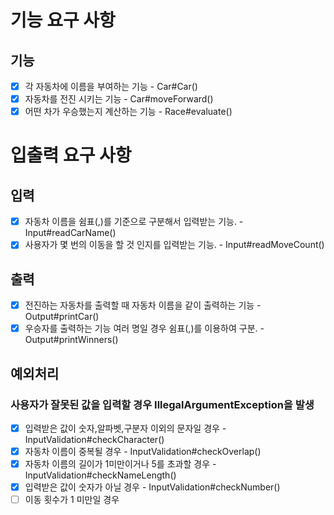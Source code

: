 # 기능 요구 사항

## 기능
- [x] 각 자동차에 이름을 부여하는 기능 - Car#Car()
- [x] 자동차를 전진 시키는 기능 - Car#moveForward()
- [x] 어떤 차가 우승했는지 계산하는 기능 - Race#evaluate()

# 입출력 요구 사항

## 입력
- [x] 자동차 이름을 쉼표(,)를 기준으로 구분해서 입력받는 기능. - Input#readCarName()
- [x] 사용자가 몇 번의 이동을 할 것 인지를 입력받는 기능. - Input#readMoveCount()

## 출력
- [x] 전진하는 자동차를 출력할 때 자동차 이름을 같이 출력하는 기능 - Output#printCar()
- [x] 우승자를 출력하는 기능 여러 명일 경우 쉼표(,)를 이용하여 구분. - Output#printWinners()

## 예외처리

### 사용자가 잘못된 값을 입력할 경우 IllegalArgumentException을 발생
- [x] 입력받은 값이 숫자,알파벳,구분자 이외의 문자일 경우 - InputValidation#checkCharacter()
- [x] 자동차 이름이 중복될 경우 - InputValidation#checkOverlap()
- [x] 자동차 이름의 길이가 1미만이거나 5를 초과할 경우 - InputValidation#checkNameLength()
- [x] 입력받은 값이 숫자가 아닐 경우 - InputValidation#checkNumber()
- [ ] 이동 횟수가 1 미만일 경우